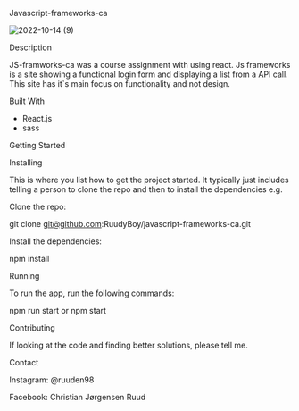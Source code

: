 
Javascript-frameworks-ca

![2022-10-14 (9)](https://user-images.githubusercontent.com/73653923/196039565-ea557484-d02d-4f0c-9660-d3820f440034.png)

Description

JS-framworks-ca was a course assignment with using react. Js frameworks is a site showing a functional login form and displaying a list from a API call. This site has it`s main focus on functionality and not design. 


Built With
- React.js
- sass

Getting Started

Installing

This is where you list how to get the project started. It typically just includes telling a person to clone the repo and then to install the dependencies e.g.

Clone the repo:

git clone git@github.com:RuudyBoy/javascript-frameworks-ca.git

Install the dependencies:

npm install

Running

To run the app, run the following commands:

npm run start
or
npm start

Contributing

If looking at the code and finding better solutions, please tell me.

Contact

Instagram: @ruuden98

Facebook: Christian Jørgensen Ruud

